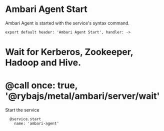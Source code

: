 
# Ambari Agent Start

Ambari Agent is started with the service's syntax command.

    export default header: 'Ambari Agent Start', handler: ->

# Wait for Kerberos, Zookeeper, Hadoop and Hive.
# 
#       @call once: true, '@rybajs/metal/ambari/server/wait'

Start the service

      @service.start
        name: 'ambari-agent'
